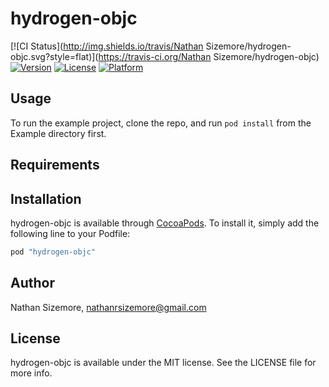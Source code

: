 # hydrogen-objc

[![CI Status](http://img.shields.io/travis/Nathan Sizemore/hydrogen-objc.svg?style=flat)](https://travis-ci.org/Nathan Sizemore/hydrogen-objc)
[![Version](https://img.shields.io/cocoapods/v/hydrogen-objc.svg?style=flat)](http://cocoapods.org/pods/hydrogen-objc)
[![License](https://img.shields.io/cocoapods/l/hydrogen-objc.svg?style=flat)](http://cocoapods.org/pods/hydrogen-objc)
[![Platform](https://img.shields.io/cocoapods/p/hydrogen-objc.svg?style=flat)](http://cocoapods.org/pods/hydrogen-objc)

## Usage

To run the example project, clone the repo, and run `pod install` from the Example directory first.

## Requirements

## Installation

hydrogen-objc is available through [CocoaPods](http://cocoapods.org). To install
it, simply add the following line to your Podfile:

```ruby
pod "hydrogen-objc"
```

## Author

Nathan Sizemore, nathanrsizemore@gmail.com

## License

hydrogen-objc is available under the MIT license. See the LICENSE file for more info.
